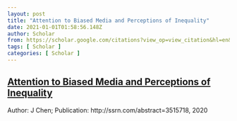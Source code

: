 ```yaml
---
layout: post
title: "Attention to Biased Media and Perceptions of Inequality"
date: 2021-01-01T01:58:56.148Z
author: Scholar
from: https://scholar.google.com/citations?view_op=view_citation&hl=en&user=LETOZHoAAAAJ&citation_for_view=LETOZHoAAAAJ:hqOjcs7Dif8C
tags: [ Scholar ]
categories: [ Scholar ]
---
```

<!--1609466336148-->
[Attention to Biased Media and Perceptions of Inequality](https://scholar.google.com/citations?view_op=view_citation&hl=en&user=LETOZHoAAAAJ&citation_for_view=LETOZHoAAAAJ:hqOjcs7Dif8C)
------

<div>
Author: J Chen; Publication: http://ssrn.com/abstract=3515718, 2020
</div>
